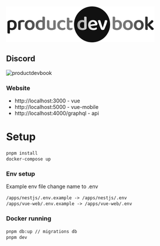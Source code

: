 
![](docs/productdevbook.png)

## Discord
![productdevbook](https://discordapp.com/api/guilds/982896043463180310/widget.png?style=shield)

### Website
* http://localhost:3000 - vue
* http://localhost:5000 - vue-mobile
* http://localhost:4000/graphql - api

# Setup

```properties
pnpm install
docker-compose up
```

### Env setup
Example env file change name to .env
```
/apps/nestjs/.env.example -> /apps/nestjs/.env
/apps/vue-web/.env.example -> /apps/vue-web/.env
```

### Docker running
```properties
pnpm db:up // migrations db
pnpm dev
```